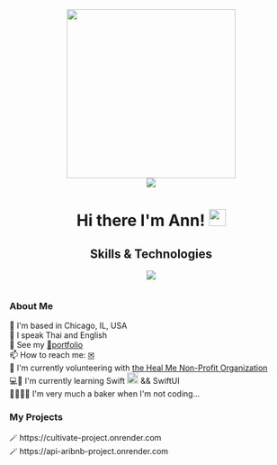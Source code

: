 <!-- Beginning-->
<div id="header" align="center">
  <img src="https://media.giphy.com/media/hiJ9ypGI5tIKdwKoK2/giphy.gif" width="300"/>
</div>

<!-- Linkedin-->
<div id="badges" align="center">
  <a href="https://www.linkedin.com/in/primpraow-m-653708227/">
    <img src="https://img.shields.io/badge/linkedin-%230077B5.svg?style=for-the-badge&logo=linkedin&logoColor=white"/>
  </a>
</div>

<!-- Name-->
<h1 align="center">
  Hi there I'm Ann!
  <img src="https://media.giphy.com/media/hvRJCLFzcasrR4ia7z/giphy.gif" width="30px"/>
</h1>

<!-- Skills -->
<div id="skills">
  <h2 align="center">Skills & Technologies</h2>
  <p align="center">
    <a href="https://skillicons.dev">
      <img src="https://skillicons.dev/icons?i=html,css,js,nodejs,py,express,react,redux,flask,sequelize,git,figma,ps,ai,sass,&perline=5" />
    </a>
  </p>
</div>

<!-- Views -->
<div id="views" align="center">
    <img src="https://komarev.com/ghpvc/?username=AnnMullinge&style=flat-square&color=orange" alt=""/>
</div>

<!-- Personal Info -->
<div id="info">
   <h3> About Me </h3>
   <div> 📍  I'm based in Chicago, IL, USA</div>
   <div> 💬  I speak Thai and English</div>
   <div> 👀  See my <a href="https://annmulling-portfolio.netlify.app" target="_blank">🌟portfolio</a></div>
   <div> 📫  How to reach me: <a href="mailto:primpraowann@gmail.com" target="_blank">✉</a></div>
   <div> 💖  I'm currently volunteering with <a href="https://github.com/Heal-Me-Non-Profit-Organisation" target="_blank"> the Heal Me Non-Profit Organization</a></div> 
</div>

<!-- Learning  & hobby -->
<div id="learning">
     <div> 💻🌱  I'm currently learning  Swift <img src="https://skillicons.dev/icons?i=swift" width="20px" height="20px"/> && SwiftUI </div>
 </div>
   
<div id="hobby">
     <div> 🍪🍰🥧🧁 I'm very much a baker when I'm not coding... </div>
</div>

<!-- Projects-->
<div>
  <h3>My Projects</h3>
  <div> 🪄 https://cultivate-project.onrender.com </div>
  <div> 🪄 https://api-aribnb-project.onrender.com </div>
</div>

<!--
**AnnMulling/AnnMulling** is a ✨ _special_ ✨ repository because its `README.md` (this file) appears on your GitHub profile.

Here are some ideas to get you started:

- 🔭 I’m currently working on ...
- 🌱 I’m currently learning ...
- 👯 I’m looking to collaborate on ...
- 🤔 I’m looking for help with ...
- 💬 Ask me about ...
- 📫 How to reach me: ...
- 😄 Pronouns: ...
- ⚡ Fun fact: ...
-->
